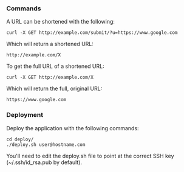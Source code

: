 ### Commands

A URL can be shortened with the following:

    curl -X GET http://example.com/submit/?u=https://www.google.com

Which will return a shortened URL:
    
    http://example.com/X

To get the full URL of a shortened URL:
    
    curl -X GET http://example.com/X

Which will return the full, original URL:

    https://www.google.com

### Deployment

Deploy the application with the following commands:

    cd deploy/
    ./deploy.sh user@hostname.com

You'll need to edit the deploy.sh file to point at the correct SSH key (~/.ssh/id_rsa.pub by default).
